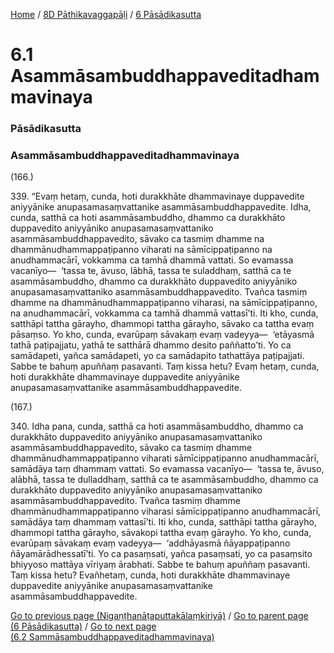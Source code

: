
[Home](/) / [8D Pāthikavaggapāḷi](/tipitaka/8D.md) / [6 Pāsādikasutta](/tipitaka/8D/6.md)

# 6.1 Asammāsambuddhappaveditadhammavinaya

### Pāsādikasutta

### Asammāsambuddhappaveditadhammavinaya

(166.)

339\. “Evaṃ hetaṃ, cunda, hoti durakkhāte dhammavinaye duppavedite aniyyānike anupasamasaṃvattanike asammāsambuddhappavedite. Idha, cunda, satthā ca hoti asammāsambuddho, dhammo ca durakkhāto duppavedito aniyyāniko anupasamasaṃvattaniko asammāsambuddhappavedito, sāvako ca tasmiṃ dhamme na dhammānudhammappaṭipanno viharati na sāmīcippaṭipanno na anudhammacārī, vokkamma ca tamhā dhammā vattati. So evamassa vacanīyo—  ‘tassa te, āvuso, lābhā, tassa te suladdhaṃ, satthā ca te asammāsambuddho, dhammo ca durakkhāto duppavedito aniyyāniko anupasamasaṃvattaniko asammāsambuddhappavedito. Tvañca tasmiṃ dhamme na dhammānudhammappaṭipanno viharasi, na sāmīcippaṭipanno, na anudhammacārī, vokkamma ca tamhā dhammā vattasī’ti. Iti kho, cunda, satthāpi tattha gārayho, dhammopi tattha gārayho, sāvako ca tattha evaṃ pāsaṃso. Yo kho, cunda, evarūpaṃ sāvakaṃ evaṃ vadeyya—  ‘etāyasmā tathā paṭipajjatu, yathā te satthārā dhammo desito paññatto’ti. Yo ca samādapeti, yañca samādapeti, yo ca samādapito tathattāya paṭipajjati. Sabbe te bahuṃ apuññaṃ pasavanti. Taṃ kissa hetu? Evaṃ hetaṃ, cunda, hoti durakkhāte dhammavinaye duppavedite aniyyānike anupasamasaṃvattanike asammāsambuddhappavedite.

(167.)

340\. Idha pana, cunda, satthā ca hoti asammāsambuddho, dhammo ca durakkhāto duppavedito aniyyāniko anupasamasaṃvattaniko asammāsambuddhappavedito, sāvako ca tasmiṃ dhamme dhammānudhammappaṭipanno viharati sāmīcippaṭipanno anudhammacārī, samādāya taṃ dhammaṃ vattati. So evamassa vacanīyo—  ‘tassa te, āvuso, alābhā, tassa te dulladdhaṃ, satthā ca te asammāsambuddho, dhammo ca durakkhāto duppavedito aniyyāniko anupasamasaṃvattaniko asammāsambuddhappavedito. Tvañca tasmiṃ dhamme dhammānudhammappaṭipanno viharasi sāmīcippaṭipanno anudhammacārī, samādāya taṃ dhammaṃ vattasī’ti. Iti kho, cunda, satthāpi tattha gārayho, dhammopi tattha gārayho, sāvakopi tattha evaṃ gārayho. Yo kho, cunda, evarūpaṃ sāvakaṃ evaṃ vadeyya—  ‘addhāyasmā ñāyappaṭipanno ñāyamārādhessatī’ti. Yo ca pasaṃsati, yañca pasaṃsati, yo ca pasaṃsito bhiyyoso mattāya vīriyaṃ ārabhati. Sabbe te bahuṃ apuññaṃ pasavanti. Taṃ kissa hetu? Evañhetaṃ, cunda, hoti durakkhāte dhammavinaye duppavedite aniyyānike anupasamasaṃvattanike asammāsambuddhappavedite.

[Go to previous page (Nigaṇṭhanāṭaputtakālaṃkiriyā)](/tipitaka/8D/6/Niganthanataputtakalamkiriya.md) / [Go to parent page (6 Pāsādikasutta)](/tipitaka/8D/6.md) / [Go to next page (6.2 Sammāsambuddhappaveditadhammavinaya)](/tipitaka/8D/6/6.2.md)


